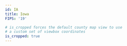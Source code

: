 ```yaml
---
id: IA
title: Iowa
FIPS: '19'

# is_cropped forces the default county map view to use
# a custom set of viewbox coordinates
is_cropped: true
---
```

